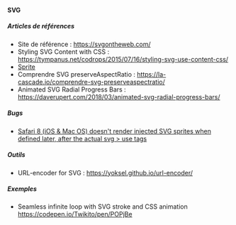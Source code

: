 #### SVG

##### Articles de références
- Site de référence : https://svgontheweb.com/
- Styling SVG <use> Content with CSS : https://tympanus.net/codrops/2015/07/16/styling-svg-use-content-css/
- [Sprite](https://css-tricks.com/svg-sprites-use-better-icon-fonts/)
- Comprendre SVG preserveAspectRatio : https://la-cascade.io/comprendre-svg-preserveaspectratio/
- Animated SVG Radial Progress Bars : https://daverupert.com/2018/03/animated-svg-radial-progress-bars/

##### Bugs
- [Safari 8 (iOS & Mac OS) doesn't render injected SVG sprites when defined later, after the actual svg > use tags](https://gist.github.com/rhawbert/05c7a758cb22d2a1ed24)

##### Outils
- URL-encoder for SVG : https://yoksel.github.io/url-encoder/

##### Exemples
- Seamless infinite loop with SVG stroke and CSS animation https://codepen.io/Twikito/pen/POPjBe


